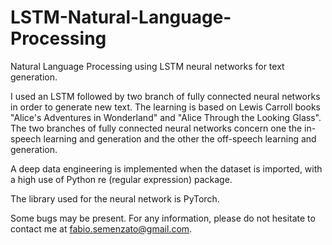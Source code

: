 # LSTM-Natural-Language-Processing

Natural Language Processing using LSTM neural networks for text generation.

I used an LSTM followed by two branch of fully connected neural networks in order to generate new text. The learning is based on Lewis Carroll books "Alice's Adventures in Wonderland" and "Alice Through the Looking Glass". The two branches of fully connected neural networks concern one the in-speech learning and generation and the other the off-speech learning and generation.

A deep data engineering is implemented when the dataset is imported, with a high use of Python re (regular expression) package.

The library used for the neural network is PyTorch.

Some bugs may be present. For any information, please do not hesitate to contact me at fabio.semenzato@gmail.com.
